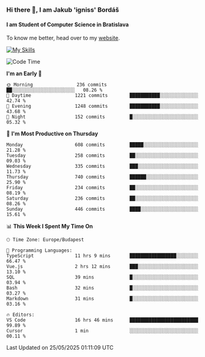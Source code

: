 ### Hi there 👋, I am Jakub 'igniss' Bordáš

#### I am Student of Computer Science in Bratislava
To know me better, head over to my [website](https://bordas.sk).

[![My Skills](https://skillicons.dev/icons?i=js,typescript,html,css,figma,svelte,vue,next,postgresql,nest,express,nodejs)](https://bordas.sk)


<!--START_SECTION:waka-->
![Code Time](http://img.shields.io/badge/Code%20Time-1%2C914%20hrs%2018%20mins-blue)

**I'm an Early 🐤** 

```text
🌞 Morning                236 commits         ██░░░░░░░░░░░░░░░░░░░░░░░   08.26 % 
🌆 Daytime                1221 commits        ███████████░░░░░░░░░░░░░░   42.74 % 
🌃 Evening                1248 commits        ███████████░░░░░░░░░░░░░░   43.68 % 
🌙 Night                  152 commits         █░░░░░░░░░░░░░░░░░░░░░░░░   05.32 % 
```
📅 **I'm Most Productive on Thursday** 

```text
Monday                   608 commits         █████░░░░░░░░░░░░░░░░░░░░   21.28 % 
Tuesday                  258 commits         ██░░░░░░░░░░░░░░░░░░░░░░░   09.03 % 
Wednesday                335 commits         ███░░░░░░░░░░░░░░░░░░░░░░   11.73 % 
Thursday                 740 commits         ██████░░░░░░░░░░░░░░░░░░░   25.90 % 
Friday                   234 commits         ██░░░░░░░░░░░░░░░░░░░░░░░   08.19 % 
Saturday                 236 commits         ██░░░░░░░░░░░░░░░░░░░░░░░   08.26 % 
Sunday                   446 commits         ████░░░░░░░░░░░░░░░░░░░░░   15.61 % 
```


📊 **This Week I Spent My Time On** 

```text
🕑︎ Time Zone: Europe/Budapest

💬 Programming Languages: 
TypeScript               11 hrs 9 mins       █████████████████░░░░░░░░   66.47 % 
Vue.js                   2 hrs 12 mins       ███░░░░░░░░░░░░░░░░░░░░░░   13.10 % 
SQL                      39 mins             █░░░░░░░░░░░░░░░░░░░░░░░░   03.94 % 
Bash                     32 mins             █░░░░░░░░░░░░░░░░░░░░░░░░   03.27 % 
Markdown                 31 mins             █░░░░░░░░░░░░░░░░░░░░░░░░   03.16 % 

🔥 Editors: 
VS Code                  16 hrs 46 mins      █████████████████████████   99.89 % 
Cursor                   1 min               ░░░░░░░░░░░░░░░░░░░░░░░░░   00.11 % 
```


 Last Updated on 25/05/2025 01:11:09 UTC
<!--END_SECTION:waka-->
